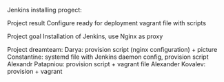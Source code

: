 Jenkins installing progect:

Project result
Configure ready for deployment vagrant file with scripts

Project goal 
Installation of Jenkins, use Nginx as proxy

Project dreamteam:
Darya: provision script (nginx configuration) + picture
Constantine: systemd file with Jenkins daemon config, provision script
Alexandr Patapniou: provision script + vagrant file
Alexander Kovalev: provision + vagrant 

